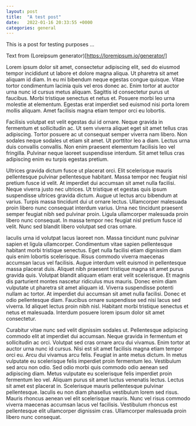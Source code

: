 ```yaml
---
layout: post
title:  "A test post"
date:   2022-01-16 20:33:55 +0000
categories: general
---
```


This is a post for testing purposes ...

Text from (Loreipsum generator)[https://loremipsum.io/generator/]

Lorem ipsum dolor sit amet, consectetur adipiscing elit, sed do eiusmod tempor incididunt ut labore et dolore magna aliqua. Ut pharetra sit amet aliquam id diam. In eu mi bibendum neque egestas congue quisque. Vitae tortor condimentum lacinia quis vel eros donec ac. Enim tortor at auctor urna nunc id cursus metus aliquam. Sagittis id consectetur purus ut faucibus. Morbi tristique senectus et netus et. Posuere morbi leo urna molestie at elementum. Egestas erat imperdiet sed euismod nisi porta lorem mollis aliquam. Amet facilisis magna etiam tempor orci eu lobortis.

Facilisis volutpat est velit egestas dui id ornare. Neque gravida in fermentum et sollicitudin ac. Ut sem viverra aliquet eget sit amet tellus cras adipiscing. Tortor posuere ac ut consequat semper viverra nam libero. Non sodales neque sodales ut etiam sit amet. Ut porttitor leo a diam. Lectus urna duis convallis convallis. Non enim praesent elementum facilisis leo vel fringilla. Pulvinar neque laoreet suspendisse interdum. Sit amet tellus cras adipiscing enim eu turpis egestas pretium.

Ultrices gravida dictum fusce ut placerat orci. Elit scelerisque mauris pellentesque pulvinar pellentesque habitant. Massa tempor nec feugiat nisl pretium fusce id velit. At imperdiet dui accumsan sit amet nulla facilisi. Neque viverra justo nec ultrices. Ut tristique et egestas quis ipsum suspendisse ultrices gravida dictum. Augue ut lectus arcu bibendum at varius. Turpis massa tincidunt dui ut ornare lectus. Ullamcorper malesuada proin libero nunc consequat interdum varius. Urna nec tincidunt praesent semper feugiat nibh sed pulvinar proin. Ligula ullamcorper malesuada proin libero nunc consequat. In massa tempor nec feugiat nisl pretium fusce id velit. Nunc sed blandit libero volutpat sed cras ornare.

Iaculis urna id volutpat lacus laoreet non. Massa tincidunt nunc pulvinar sapien et ligula ullamcorper. Condimentum vitae sapien pellentesque habitant morbi tristique senectus. Eget nulla facilisi etiam dignissim diam quis enim lobortis scelerisque. Risus commodo viverra maecenas accumsan lacus vel facilisis. Augue interdum velit euismod in pellentesque massa placerat duis. Aliquet nibh praesent tristique magna sit amet purus gravida quis. Volutpat blandit aliquam etiam erat velit scelerisque. Et magnis dis parturient montes nascetur ridiculus mus mauris. Donec enim diam vulputate ut pharetra sit amet aliquam id. Viverra suspendisse potenti nullam ac tortor. At imperdiet dui accumsan sit amet nulla facilisi. Donec et odio pellentesque diam. Faucibus ornare suspendisse sed nisi lacus sed viverra. Id aliquet lectus proin nibh nisl. Habitant morbi tristique senectus et netus et malesuada. Interdum posuere lorem ipsum dolor sit amet consectetur.

Curabitur vitae nunc sed velit dignissim sodales ut. Pellentesque adipiscing commodo elit at imperdiet dui accumsan. Neque gravida in fermentum et sollicitudin ac orci. Volutpat sed cras ornare arcu dui vivamus. Enim tortor at auctor urna nunc id cursus. Nisi est sit amet facilisis magna etiam tempor orci eu. Arcu dui vivamus arcu felis. Feugiat in ante metus dictum. In metus vulputate eu scelerisque felis imperdiet proin fermentum leo. Vestibulum sed arcu non odio. Sed odio morbi quis commodo odio aenean sed adipiscing diam. Metus vulputate eu scelerisque felis imperdiet proin fermentum leo vel. Aliquam purus sit amet luctus venenatis lectus. Lectus sit amet est placerat in. Scelerisque mauris pellentesque pulvinar pellentesque. Iaculis eu non diam phasellus vestibulum lorem sed risus. Mauris rhoncus aenean vel elit scelerisque mauris. Nunc vel risus commodo viverra maecenas accumsan lacus vel facilisis. Vestibulum rhoncus est pellentesque elit ullamcorper dignissim cras. Ullamcorper malesuada proin libero nunc consequat.
